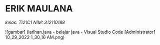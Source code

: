 # ERIK MAULANA
*kelas: TI21C1*
*NIM: 312110188*


![gambar] (latihan.java - belajar java - Visual Studio Code [Administrator] 10_29_2022 1_30_16 AM.png)
